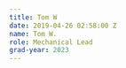 ```yaml
---
title: Tom W
date: 2019-04-26 02:58:00 Z
name: Tom W.
role: Mechanical Lead
grad-year: 2023
---
```


